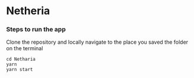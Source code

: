 # Netheria

### Steps to run the app
Clone the repository and locally navigate to the place you saved the folder on the terminal
```shell
cd Netharia
yarn 
yarn start
```

